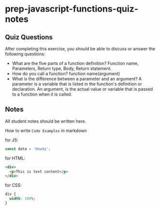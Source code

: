 # prep-javascript-functions-quiz-notes

## Quiz Questions

After completing this exercise, you should be able to discuss or answer the following questions:

- What are the five parts of a function definition?
  Function name, Parameters, Return type, Body, Return statement.
- How do you call a function?
  function name(argument)
- What is the difference between a parameter and an argument?
  A parameter is a variable that is listed in the function's definition or declaration.
  An argument, is the actual value or variable that is passed to a function when it is called.

## Notes

All student notes should be written here.

How to write `Code Examples` in markdown

for JS:

```javascript
const data = 'Howdy';
```

for HTML:

```html
<div>
  <p>This is text content</p>
</div>
```

for CSS:

```css
div {
  width: 100%;
}
```

